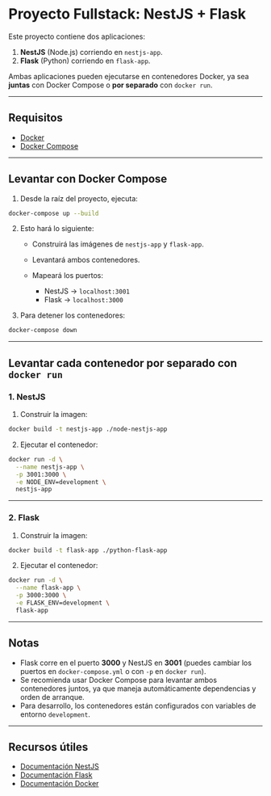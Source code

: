 # Proyecto Fullstack: NestJS + Flask

Este proyecto contiene dos aplicaciones:
1. **NestJS** (Node.js) corriendo en `nestjs-app`.
2. **Flask** (Python) corriendo en `flask-app`.

Ambas aplicaciones pueden ejecutarse en contenedores Docker, ya sea **juntas** con Docker Compose o **por separado** con `docker run`.

---

## Requisitos

- [Docker](https://www.docker.com/get-started)
- [Docker Compose](https://docs.docker.com/compose/install/)

---

## Levantar con Docker Compose

1. Desde la raíz del proyecto, ejecuta:

```bash
docker-compose up --build
````

2. Esto hará lo siguiente:

   * Construirá las imágenes de `nestjs-app` y `flask-app`.
   * Levantará ambos contenedores.
   * Mapeará los puertos:

     * NestJS → `localhost:3001`
     * Flask → `localhost:3000`

3. Para detener los contenedores:

```bash
docker-compose down
```

---

## Levantar cada contenedor por separado con `docker run`

### 1. NestJS

1. Construir la imagen:

```bash
docker build -t nestjs-app ./node-nestjs-app
```

2. Ejecutar el contenedor:

```bash
docker run -d \
  --name nestjs-app \
  -p 3001:3000 \
  -e NODE_ENV=development \
  nestjs-app
```

---

### 2. Flask

1. Construir la imagen:

```bash
docker build -t flask-app ./python-flask-app
```

2. Ejecutar el contenedor:

```bash
docker run -d \
  --name flask-app \
  -p 3000:3000 \
  -e FLASK_ENV=development \
  flask-app
```

---

## Notas

* Flask corre en el puerto **3000** y NestJS en **3001** (puedes cambiar los puertos en `docker-compose.yml` o con `-p` en `docker run`).
* Se recomienda usar Docker Compose para levantar ambos contenedores juntos, ya que maneja automáticamente dependencias y orden de arranque.
* Para desarrollo, los contenedores están configurados con variables de entorno `development`.

---

## Recursos útiles

* [Documentación NestJS](https://docs.nestjs.com/)
* [Documentación Flask](https://flask.palletsprojects.com/)
* [Documentación Docker](https://docs.docker.com/)
